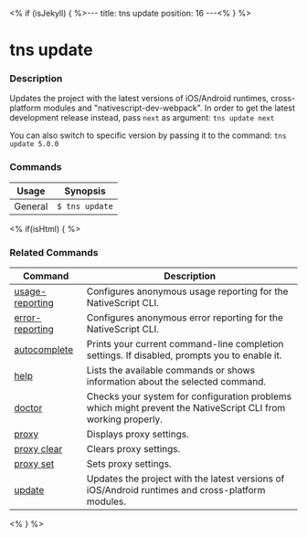 <% if (isJekyll) { %>---
title: tns update
position: 16
---<% } %>

# tns update

### Description

Updates the project with the latest versions of iOS/Android runtimes, cross-platform modules and "nativescript-dev-webpack".
In order to get the latest development release instead, pass `next` as argument:
`tns update next`

You can also switch to specific version by passing it to the command:
`tns update 5.0.0`

### Commands

Usage | Synopsis
------|-------
General | `$ tns update`

<% if(isHtml) { %>

### Related Commands

Command | Description
----------|----------
[usage-reporting](usage-reporting.html) | Configures anonymous usage reporting for the NativeScript CLI.
[error-reporting](error-reporting.html) | Configures anonymous error reporting for the NativeScript CLI.
[autocomplete](autocomplete.html) | Prints your current command-line completion settings. If disabled, prompts you to enable it.
[help](help.html) | Lists the available commands or shows information about the selected command.
[doctor](doctor.html) | Checks your system for configuration problems which might prevent the NativeScript CLI from working properly.
[proxy](proxy.html) | Displays proxy settings.
[proxy clear](proxy-clear.html) | Clears proxy settings.
[proxy set](proxy-set.html) | Sets proxy settings.
[update](update.html) | Updates the project with the latest versions of iOS/Android runtimes and cross-platform modules.
<% } %>
